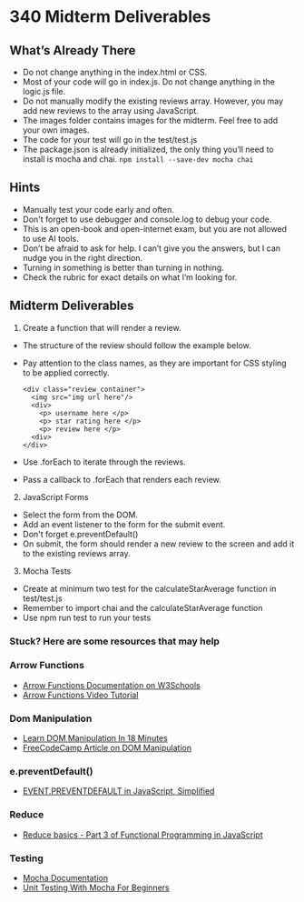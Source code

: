 # 340 Midterm Deliverables

## What’s Already There

- Do not change anything in the index.html or CSS.
- Most of your code will go in index.js. Do not change anything in the logic.js file.
- Do not manually modify the existing reviews array. However, you may add new reviews to the array using JavaScript.
- The images folder contains images for the midterm. Feel free to add your own images.
- The code for your test will go in the test/test.js
- The package.json is already initialized, the only thing you’ll need to install is mocha and chai. `npm install --save-dev mocha chai`

## Hints

- Manually test your code early and often.
- Don't forget to use debugger and console.log to debug your code.
- This is an open-book and open-internet exam, but you are not allowed to use AI tools.
- Don’t be afraid to ask for help. I can’t give you the answers, but I can nudge you in the right direction.
- Turning in something is better than turning in nothing.
- Check the rubric for exact details on what I’m looking for.

## Midterm Deliverables

1. Create a function that will render a review.

- The structure of the review should follow the example below.
- Pay attention to the class names, as they are important for CSS styling to be applied correctly.

  ```
  <div class="review_container">
    <img src="img url here"/>
    <div>
      <p> username here </p>
      <p> star rating here </p>
      <p> review here </p>
    <div>
  </div>

  ```

- Use .forEach to iterate through the reviews.
- Pass a callback to .forEach that renders each review.

2. JavaScript Forms

- Select the form from the DOM.
- Add an event listener to the form for the submit event.
- Don't forget e.preventDefault()
- On submit, the form should render a new review to the screen and add it to the existing reviews array.

3. Mocha Tests

- Create at minimum two test for the calculateStarAverage function in test/test.js
- Remember to import chai and the calculateStarAverage function
- Use npm run test to run your tests

### Stuck? Here are some resources that may help

### Arrow Functions

- [Arrow Functions Documentation on W3Schools](https://www.w3schools.com/js/js_arrow_function.asp)
- [Arrow Functions Video Tutorial](https://www.youtube.com/watch?v=fRRRkognpOs)

### Dom Manipulation

- [Learn DOM Manipulation In 18 Minutes](https://www.youtube.com/watch?v=y17RuWkWdn8)
- [FreeCodeCamp Article on DOM Manipulation](https://www.freecodecamp.org/news/dom-manipulation-in-javascript/)

### e.preventDefault()

- [EVENT.PREVENTDEFAULT in JavaScript, Simplified](https://www.youtube.com/watch?v=md8jQkOEyyk)

### Reduce

- [Reduce basics - Part 3 of Functional Programming in JavaScript](https://www.youtube.com/watch?v=Wl98eZpkp-c)

### Testing

- [Mocha Documentation](https://mochajs.org/#getting-started)
- [Unit Testing With Mocha For Beginners](https://www.youtube.com/watch?v=sPyb6QlgBaU)
